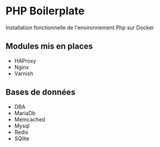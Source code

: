 PHP Boilerplate
===
Installation fonctionnelle de l'environnement Php sur Docker

## Modules mis en places
* HAProxy
* Nginx
* Varnish

## Bases de données
* DBA
* MariaDb
* Memcached
* Mysql
* Redis
* SQlite